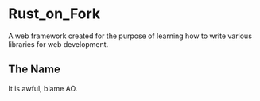 # Rust_on_Fork
A web framework created for the purpose of learning how to write various libraries for web development.

## The Name

It is awful, blame AO.
